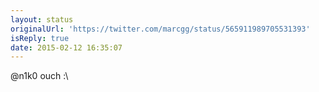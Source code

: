 ```yaml
---
layout: status
originalUrl: 'https://twitter.com/marcgg/status/565911989705531393'
isReply: true
date: 2015-02-12 16:35:07
---
```


@n1k0 ouch :\
